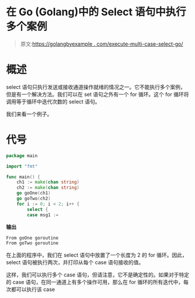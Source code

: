 # 在 Go (Golang)中的 Select 语句中执行多个案例

> 原文:[https://golangbyexample . com/execute-multi-case-select-go/](https://golangbyexample.com/execute-multiple-case-select-go/)

# **概述**

select 语句只执行发送或接收通道操作就绪的情况之一。它不能执行多个案例，但是有一个解决方法。我们可以在 set 语句之外有一个 for 循环。这个 for 循环将调用等于循环中迭代次数的 select 语句。

我们来看一个例子。

# **代号**

```go
package main

import "fmt"

func main() {
    ch1 := make(chan string)
    ch2 := make(chan string)
    go goOne(ch1)
    go goTwo(ch2)
    for i := 0; i < 2; i++ {
        select {
        case msg1 := 
```

**输出**

```go
From goOne goroutine
From goTwo goroutine
```

在上面的程序中，我们在 select 语句中放置了一个长度为 2 的 for 循环。因此，select 语句被执行两次，并打印从每个 case 语句接收的值。

这样，我们可以执行多个 case 语句，但请注意，它不是确定性的。如果对于特定的 case 语句，在同一通道上有多个操作可用，那么在 for 循环的所有迭代中，每次都可以执行该 case